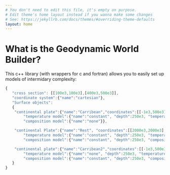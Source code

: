 ```yaml
---
# You don't need to edit this file, it's empty on purpose.
# Edit theme's home layout instead if you wanna make some changes
# See: https://jekyllrb.com/docs/themes/#overriding-theme-defaults
layout: home
---
```

What is the Geodynamic World Builder? 
====================================
This c++ library (with wrappers for c and fortran) allows you to easily set up 
models of intermidary complexity:
 ```js
{
    "cross section": [[100e3,100e3],[400e3,500e3]],
    "coordinate system":{"name":"cartesian"},
    "Surface objects":
    {
     "continental plate":{"name":"Carribean","coordinates":[[-1e3,500e3],[500e3,500e3],[500e3,1000e3],[-1e3,1000e3]],
         "temperature model":{"name":"constant", "depth":250e3, "temperature":150},
         "composition model":{"name":"none"}},

     "continental Plate":{"name":"Rest", "coordinates":[[2000e3,2000e3],[1000e3,2000e3],[1000e3,1000e3],[2000e3,1000e3]],
         "temperature model":{"name":"constant", "depth":250e3, "temperature":20},
         "composition model":{"name":"constant", "depth":250e3, "composition":2}},

     "continental plate":{"name":"Carribean2","coordinates":[[-1e3,500e3],[500e3,500e3],[500e3,1000e3],[-1e3,1000e3]],
         "temperature model":{"name":"none", "depth":250e3, "temperature":150},
         "composition model":{"name":"constant", "depth":250e3, "composition":3}}
    }
}
```
